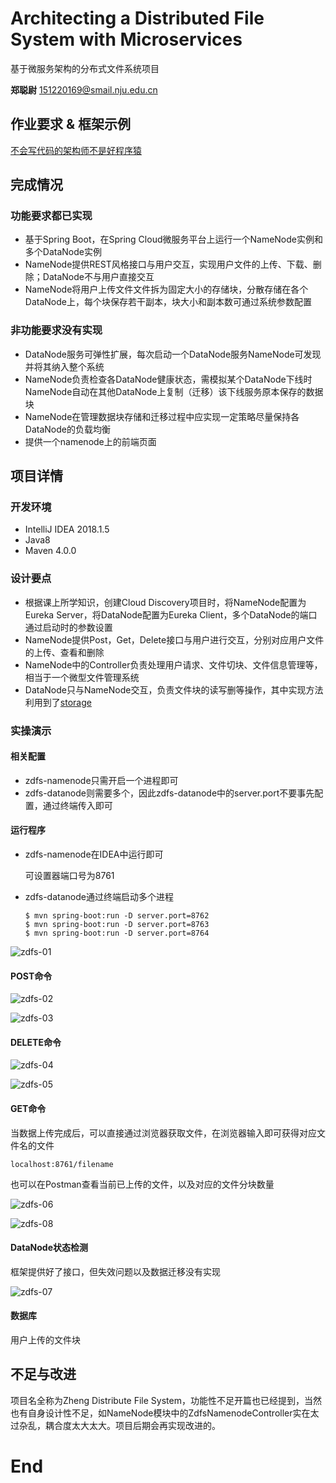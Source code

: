 # Architecting a Distributed File System with Microservices

基于微服务架构的分布式文件系统项目

**郑聪尉** [151220169@smail.nju.edu.cn](151220169@smail.nju.edu.cn)

## 作业要求 & 框架示例

[不会写代码的架构师不是好程序猿](https://blog.aosabook.cc/)

## 完成情况

### 功能要求都已实现

- 基于Spring Boot，在Spring Cloud微服务平台上运行一个NameNode实例和多个DataNode实例
- NameNode提供REST风格接口与用户交互，实现用户文件的上传、下载、删除；DataNode不与用户直接交互
- NameNode将用户上传文件文件拆为固定大小的存储块，分散存储在各个DataNode上，每个块保存若干副本，块大小和副本数可通过系统参数配置 

### 非功能要求没有实现

- DataNode服务可弹性扩展，每次启动一个DataNode服务NameNode可发现并将其纳入整个系统
- NameNode负责检查各DataNode健康状态，需模拟某个DataNode下线时NameNode自动在其他DataNode上复制（迁移）该下线服务原本保存的数据块
- NameNode在管理数据块存储和迁移过程中应实现一定策略尽量保持各DataNode的负载均衡
- 提供一个namenode上的前端页面

## 项目详情

### 开发环境

- IntelliJ IDEA 2018.1.5
- Java8
- Maven 4.0.0

### 设计要点

* 根据课上所学知识，创建Cloud Discovery项目时，将NameNode配置为Eureka Server，将DataNode配置为Eureka Client，多个DataNode的端口通过启动时的参数设置
* NameNode提供Post，Get，Delete接口与用户进行交互，分别对应用户文件的上传、查看和删除
* NameNode中的Controller负责处理用户请求、文件切块、文件信息管理等，相当于一个微型文件管理系统
* DataNode只与NameNode交互，负责文件块的读写删等操作，其中实现方法利用到了[storage](https://github.com/spring-guides/gs-uploading-files/tree/master/complete/src/main/java/hello)

### 实操演示

#### 相关配置

* zdfs-namenode只需开启一个进程即可
* zdfs-datanode则需要多个，因此zdfs-datanode中的server.port不要事先配置，通过终端传入即可

#### 运行程序

* zdfs-namenode在IDEA中运行即可

  可设置器端口号为8761

* zdfs-datanode通过终端启动多个进程

  ```
  $ mvn spring-boot:run -D server.port=8762
  $ mvn spring-boot:run -D server.port=8763
  $ mvn spring-boot:run -D server.port=8764
  ```

![zdfs-01](https://github.com/challvy/zdfs/raw/master/README_RES/zdfs-01.png)

#### POST命令

![zdfs-02](https://github.com/challvy/zdfs/raw/master/README_RES/zdfs-02.png)

![zdfs-03](https://github.com/challvy/zdfs/raw/master/README_RES/zdfs-03.png)

#### DELETE命令

![zdfs-04](https://github.com/challvy/zdfs/raw/master/README_RES/zdfs-04.png)

![zdfs-05](https://github.com/challvy/zdfs/raw/master/README_RES/zdfs-05.png)

#### GET命令

当数据上传完成后，可以直接通过浏览器获取文件，在浏览器输入即可获得对应文件名的文件

```
localhost:8761/filename
```

也可以在Postman查看当前已上传的文件，以及对应的文件分块数量

![zdfs-06](https://github.com/challvy/zdfs/raw/master/README_RES/zdfs-06.png)

![zdfs-08](https://github.com/challvy/zdfs/raw/master/README_RES/zdfs-08.png)

#### DataNode状态检测

框架提供好了接口，但失效问题以及数据迁移没有实现

![zdfs-07](https://github.com/challvy/zdfs/raw/master/README_RES/zdfs-07.png)

#### 数据库

用户上传的文件块

## 不足与改进

项目名全称为Zheng Distribute File System，功能性不足开篇也已经提到，当然也有自身设计性不足，如NameNode模块中的ZdfsNamenodeController实在太过杂乱，耦合度太大太大。项目后期会再实现改进的。

# End